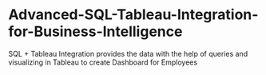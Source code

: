 # Advanced-SQL-Tableau-Integration-for-Business-Intelligence
SQL + Tableau Integration provides the data with the help of queries and visualizing in Tableau to create Dashboard for Employees
